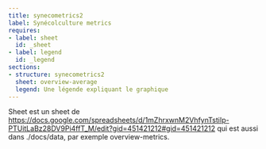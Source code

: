 ```yaml
---
title: synecometrics2
label: Synécolculture metrics
requires:
- label: sheet
  id: _sheet
- label: legend
  id: _legend
sections:
- structure: synecometrics2
  sheet: overview-average
  legend: Une légende expliquant le graphique
---
```

Sheet est un sheet de https://docs.google.com/spreadsheets/d/1mZhrxwnM2VhfynTstiIp-PTUitLaBz28DV9Pi4ffT_M/edit?gid=451421212#gid=451421212 qui est aussi dans ./docs/data, par exemple overview-metrics.
